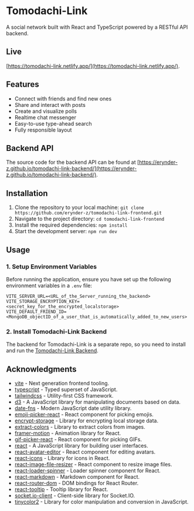 # Tomodachi-Link

A social network built with React and TypeScript powered by a RESTful API backend.

## Live

[https://tomodachi-link.netlify.app/](https://tomodachi-link.netlify.app/).

## Features

-   Connect with friends and find new ones
-   Share and interact with posts
-   Create and visualize polls
-   Realtime chat messenger
-   Easy-to-use type-ahead search
-   Fully responsible layout

## Backend API

The source code for the backend API can be found at [https://erynder-z.github.io/tomodachi-link-backend/](https://erynder-z.github.io/tomodachi-link-backend/).

## Installation

1.  Clone the repository to your local machine: `git clone https://github.com/erynder-z/tomodachi-link-frontend.git`
2.  Navigate to the project directory: `cd tomodachi-link-frontend`
3.  Install the required dependencies: `npm install`
4.  Start the development server: `npm run dev`

## Usage

### 1. Setup Environment Variables

Before running the application, ensure you have set up the following environment variables in a `.env` file:

```shell
VITE_SERVER_URL=<URL_of_the_Server_running_the_backend>
VITE_STORAGE_ENCRYPTION_KEY=<secret_key_for_the_encrypted_localstorage>
VITE_DEFAULT_FRIEND_ID=<MongoDB_objectID_of_a_user_that_is_automatically_added_to_new_users>
```

### 2. Install Tomodachi-Link Backend

The backend for Tomodachi-Link is a separate repo, so you need to install and run the [Tomodachi-Link Backend](https://github.com/erynder-z/tomodachi-link-backend).

## Acknowledgments

-   [vite](https://vitejs.dev/) - Next generation frontend tooling.
-   [typescript](https://www.typescriptlang.org/) - Typed superset of JavaScript.
-   [tailwindcss](https://tailwindcss.com/) - Utility-first CSS framework.
-   [d3](https://d3js.org/) - A JavaScript library for manipulating documents based on data.
-   [date-fns](https://date-fns.org/) - Modern JavaScript date utility library.
-   [emoji-picker-react](https://github.com/missive/emoji-picker-react) - React component for picking emojis.
-   [encrypt-storage](https://www.npmjs.com/package/encrypt-storage) - Library for encrypting local storage data.
-   [extract-colors](https://www.npmjs.com/package/extract-colors) - Library to extract colors from images.
-   [framer-motion](https://www.framer.com/motion/) - Animation library for React.
-   [gif-picker-react](https://www.npmjs.com/package/gif-picker-react) - React component for picking GIFs.
-   [react](https://reactjs.org/) - A JavaScript library for building user interfaces.
-   [react-avatar-editor](https://github.com/mosch/react-avatar-editor) - React component for editing avatars.
-   [react-icons](https://react-icons.github.io/react-icons/) - Library for icons in React.
-   [react-image-file-resizer](https://www.npmjs.com/package/react-image-file-resizer) - React component to resize image files.
-   [react-loader-spinner](https://www.npmjs.com/package/react-loader-spinner) - Loader spinner component for React.
-   [react-markdown](https://www.npmjs.com/package/react-markdown) - Markdown component for React.
-   [react-router-dom](https://reactrouter.com/web/guides/quick-start) - DOM bindings for React Router.
-   [react-tooltip](https://www.npmjs.com/package/react-tooltip) - Tooltip library for React.
-   [socket.io-client](https://socket.io/docs/v4/client-api/) - Client-side library for Socket.IO.
-   [tinycolor2](https://www.npmjs.com/package/tinycolor2) - Library for color manipulation and conversion in JavaScript.
